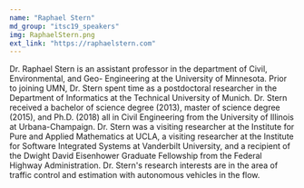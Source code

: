 ```yaml
---
name: "Raphael Stern"
md_group: "itsc19_speakers"
img: RaphaelStern.png
ext_link: "https://raphaelstern.com"
---
```


Dr. Raphael Stern is an assistant professor in the department of Civil, Environmental, and Geo- Engineering at the University of Minnesota. Prior to joining UMN, Dr. Stern spent time as a postdoctoral researcher in the Department of Informatics at the Technical University of Munich. Dr. Stern received a bachelor of science degree (2013), master of science degree (2015), and Ph.D. (2018) all in Civil Engineering from the University of Illinois at Urbana-Champaign. Dr. Stern was a visiting researcher at the Institute for Pure and Applied Mathematics at UCLA, a visiting researcher at the Institute for Software Integrated Systems at Vanderbilt University, and a recipient of the Dwight David Eisenhower Graduate Fellowship from the Federal Highway Administration. Dr. Stern's research interests are in the area of traffic control and estimation with autonomous vehicles in the flow.
